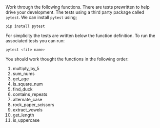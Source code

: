 Work through the following functions. There are tests prewritten to help drive your development. The tests using a third party package called `pytest`.
We can install `pytest` using;

```sh
pip install pytest
```

For simplicity the tests are written below the function definition. To run the associated tests you can run:

```sh
pytest <file name>
```

You should work thought the functions in the following order:

1. multiply_by_5
2. sum_nums
3. get_age
4. is_square_num
5. find_duck
6. contains_repeats
7. alternate_case
8. rock_paper_scissors
9. extract_vowels
10. get_length
11. is_uppercase
